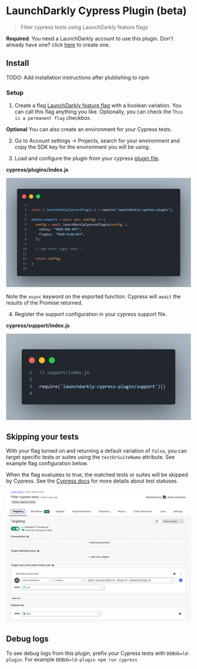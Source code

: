 # LaunchDarkly Cypress Plugin (beta)

> Filter cypress tests using LaunchDarkly feature flags

**Required**: You need a LaunchDarkly account to use this plugin. Don't already have one? click [here](https://app.launchdarkly.com) to create one.

## Install

TODO: Add installation instructions after plublishing to npm

### Setup

1. Create a flag [LaunchDarkly feature flag](https://docs.launchdarkly.com/guides/best-practices/creating-flags) with a boolean variation. You can call this flag anything you like. Optionally, you can check the `This is a permanent flag` checkbox.

**Optional** You can also create an environment for your Cypress tests.

2. Go to Account settings -> Projects, search for your environment and copy the SDK key for the environment you will be using.

3. Load and configure the plugin from your cypress [plugin file](https://on.cypress.io/writing-and-organizing-tests#Plugins-file).

**cypress/plugins/index.js**

![Plugin Configuration](./images/plugin-config.png)

Note the `async` keyword on the exported function. Cypress will `await` the results of the Promise returned.

4. Register the support configuration in your cypress support file.

**cypress/support/index.js**

![Support Configuration](./images/support-config.png)

## Skipping your tests

With your flag turned on and returning a default variation of `false`, you can target specific tests or suites using the `testOrSuiteName` attribute. See example flag configuration below.

When the flag evaluates to true, the matched tests or suites will be skipped by Cypress. See the [Cypress docs](https://docs.cypress.io/guides/core-concepts/writing-and-organizing-tests#Test-statuses) for more details about test statuses.

![Flag Configuration](./images/flag-configuration.png)

## Debug logs

To see debug logs from this plugin, prefix your Cypress tests with `DEBUG=ld-plugin`. For example `DEBUG=ld-plugin npm run cypress`

